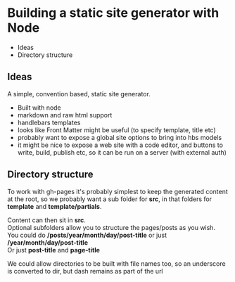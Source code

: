 # Building a static site generator with Node

- Ideas
- Directory structure

## Ideas

A simple, convention based, static site generator.
- Built with node
- markdown and raw html support
- handlebars templates
- looks like Front Matter might be useful (to specify template, title etc)
- probably want to expose a global site options to bring into hbs models
- it might be nice to expose a web site with a code editor, and buttons to write, build, publish etc, so it can be run on a server (with external auth) 

## Directory structure

To work with gh-pages it's probably simplest to keep the generated content at the root, 
so we probably want a sub folder for **src**, in that folders for **template** and **template/partials**.

Content can then sit in **src**. \
Optional subfolders allow you to structure the pages/posts as you wish. \
You could do **/posts/year/month/day/post-title** or just **/year/month/day/post-title** \
Or just **post-title** and **page-title**

We could allow directories to be built with file names too, so an underscore is converted to dir, but dash remains as part of the url

